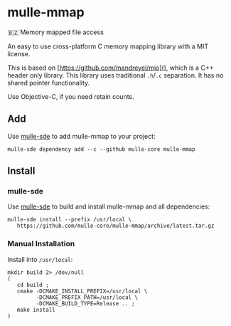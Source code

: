 # mulle-mmap


🇧🇿 Memory mapped file access

An easy to use cross-platform C memory mapping library with a MIT license.

This is based on [https://github.com/mandreyel/mio](), which is a C++ header
only library. This library uses traditional `.h`/`.c` separation.
It has no shared pointer functionality.

Use Objective-C, if you need retain counts.


## Add 

Use [mulle-sde](//github.com/mulle-sde) to add mulle-mmap to your project:

```
mulle-sde dependency add --c --github mulle-core mulle-mmap
```

## Install

### mulle-sde

Use [mulle-sde](//github.com/mulle-sde) to build and install mulle-mmap and all dependencies:

```
mulle-sde install --prefix /usr/local \
   https://github.com/mulle-core/mulle-mmap/archive/latest.tar.gz
```

### Manual Installation

Install into `/usr/local`:

```
mkdir build 2> /dev/null
(
   cd build ;
   cmake -DCMAKE_INSTALL_PREFIX=/usr/local \
         -DCMAKE_PREFIX_PATH=/usr/local \
         -DCMAKE_BUILD_TYPE=Release .. ;
   make install
)
```


